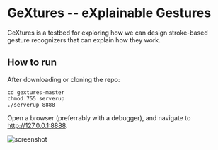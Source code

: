 # GeXtures -- eXplainable Gestures
GeXtures is a testbed for exploring how we can design stroke-based gesture recognizers that can explain how they work.

## How to run
After downloading or cloning the repo:
```shell
cd gextures-master
chmod 755 serverup
./serverup 8888
```

Open a browser (preferrably with a debugger), and navigate to http://127.0.0.1:8888.

![screenshot](screenshot1.png)